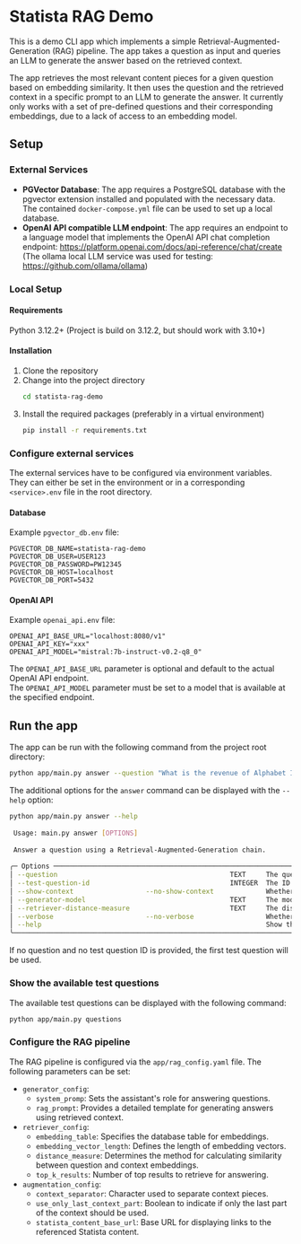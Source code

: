 # Statista RAG Demo

This is a demo CLI app which implements a simple Retrieval-Augmented-Generation (RAG) pipeline. 
The app takes a question as input and queries an LLM to generate the answer based on the retrieved context.

The app retrieves the most relevant content pieces for a given question based on embedding similarity.
It then uses the question and the retrieved context in a specific prompt to an LLM to generate the answer. 
It currently only works with a set of pre-defined questions and their corresponding embeddings, 
due to a lack of access to an embedding model.

## Setup

### External Services
- **PGVector Database**: The app requires a PostgreSQL database with the pgvector extension installed 
and populated with the necessary data. The contained `docker-compose.yml` file can be used to set up a local database.
- **OpenAI API compatible LLM endpoint**: The app requires an endpoint to a language model
that implements the OpenAI API chat completion endpoint: https://platform.openai.com/docs/api-reference/chat/create
  (The ollama local LLM service was used for testing: https://github.com/ollama/ollama)

### Local Setup

#### Requirements
Python 3.12.2+ (Project is build on 3.12.2, but should work with 3.10+)

#### Installation
1. Clone the repository
2. Change into the project directory
    ````bash
    cd statista-rag-demo
    ````
3. Install the required packages (preferably in a virtual environment)
    ```bash
    pip install -r requirements.txt
    ```

### Configure external services
The external services have to be configured via environment variables. They can either be set in the environment 
or in a corresponding `<service>.env` file in the root directory.

#### Database 
Example `pgvector_db.env` file:
```env
PGVECTOR_DB_NAME=statista-rag-demo
PGVECTOR_DB_USER=USER123
PGVECTOR_DB_PASSWORD=PW12345
PGVECTOR_DB_HOST=localhost
PGVECTOR_DB_PORT=5432
```

#### OpenAI API
Example `openai_api.env` file:
```env
OPENAI_API_BASE_URL="localhost:8080/v1"
OPENAI_API_KEY="xxx"
OPENAI_API_MODEL="mistral:7b-instruct-v0.2-q8_0"
```
The `OPENAI_API_BASE_URL` parameter is optional and default to the actual OpenAI API endpoint.  
The `OPENAI_API_MODEL` parameter must be set to a model that is available at the specified endpoint.

## Run the app
The app can be run with the following command from the project root directory:
```bash
python app/main.py answer --question "What is the revenue of Alphabet Inc?"
```
The additional options for the `answer` command can be displayed with the `--help` option:
```bash
python app/main.py answer --help 
                                                                                                                                                                       
 Usage: main.py answer [OPTIONS]                                                                                                                                       
                                                                                                                                                                       
 Answer a question using a Retrieval-Augmented-Generation chain.                                                                                                       
                                                                                                                                                                       
╭─ Options ─────────────────────────────────────────────────────────────────────────────────────────────────────────────────────────────────────────╮
│ --question                                           TEXT     The question to answer. [default: None]                                             │
│ --test-question-id                                   INTEGER  The ID of a test question to use. [default: None]                                   │
│ --show-context                  --no-show-context             Whether to show the context used to answer the question. [default: no-show-context] │
│ --generator-model                                    TEXT     The model to use for generating the answer. [default: None]                         │
│ --retriever-distance-measure                         TEXT     The distance measure to use for retrieving the context. [default: None]             │
│ --verbose                       --no-verbose                  Whether to show verbose output. [default: no-verbose]                               │
│ --help                                                        Show this message and exit.                                                         │
╰───────────────────────────────────────────────────────────────────────────────────────────────────────────────────────────────────────────────────╯
```
If no question and no test question ID is provided, the first test question will be used.


### Show the available test questions
The available test questions can be displayed with the following command:
```bash
python app/main.py questions
```

### Configure the RAG pipeline
The RAG pipeline is configured via the `app/rag_config.yaml` file. The following parameters can be set:

- `generator_config`:
    - `system_promp`: Sets the assistant's role for answering questions.
    - `rag_prompt`: Provides a detailed template for generating answers using retrieved context.
- `retriever_config`:
    - `embedding_table`: Specifies the database table for embeddings.
    - `embedding_vector_length`: Defines the length of embedding vectors.
    - `distance_measure`: Determines the method for calculating similarity between question and context embeddings.
    - `top_k_results`: Number of top results to retrieve for answering.
- `augmentation_config`:
  - `context_separator`: Character used to separate context pieces.
  - `use_only_last_context_part`: Boolean to indicate if only the last part of the context should be used.
  - `statista_content_base_url`: Base URL for displaying links to the referenced Statista content.